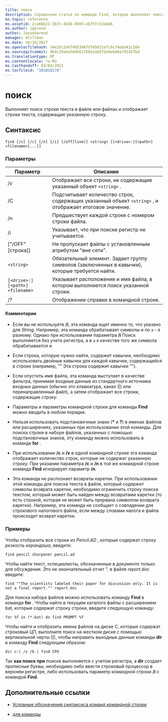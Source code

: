 ```yaml
---
title: поиск
description: Справочная статья по команде Find, которая выполняет поиск строки текста в файлах, отображая указанную текстовую строку в файле.
ms.topic: reference
ms.assetid: 2ca66b22-3b7c-4166-8503-eb75fc53ab46
ms.author: jgerend
author: JasonGerend
manager: mtillman
ms.date: 10/16/2017
ms.openlocfilehash: 34e2dc2e674853487d765021efc0cf4eba41c160
ms.sourcegitcommit: db4c35ebe56d561768d2a657da9e6d6a791457bd
ms.translationtype: MT
ms.contentlocale: ru-RU
ms.lasthandoff: 03/04/2021
ms.locfileid: "101818178"
---
```

# <a name="find"></a>поиск

Выполняет поиск строки текста в файле или файлах и отображает строки текста, содержащие указанную строку.

## <a name="syntax"></a>Синтаксис

```
find [/v] [/c] [/n] [/i] [/off[line]] <string> [[<drive>:][<path>]<filename>[...]]
```

### <a name="parameters"></a>Параметры

| Параметр | Описание |
| --------- | ----------- |
| /v | Отображает все строки, не содержащие указанный объект `<string>` . |
| /C | Подсчитывает количество строк, содержащих указанный объект `<string>` , и отображает итоговое значение. |
| /n | Предшествует каждой строке с номером строки файла. |
| /i | Указывает, что при поиске регистр не учитывается. |
| ["/OFF" [строка]] | Не пропускает файлы с установленным атрибутом "вне сети". |
| `<string>` | Обязательный элемент. Задает группу символов (заключенных в кавычки), которые требуется найти. |
| `[<drive>:][<path>]<filename>` | Указывает расположение и имя файла, в котором выполняется поиск указанной строки. |
| /? | Отображение справки в командной строке. |

#### <a name="remarks"></a>Комментарии

- Если вы не используете **/i**, эта команда ищет именно то, что указано для *String*. Например, эта команда обрабатывает символы и по `a` - `A` разному. Однако при использовании параметра **/i** Поиск выполняется без учета регистра, а в `a` `A` качестве того же символа обрабатывается и.

- Если строка, которую нужно найти, содержит кавычки, необходимо использовать двойные кавычки для каждой кавычки, содержащейся в строке (например, "" Эта строка содержит кавычки "").

- Если опустить имя файла, эта команда выступает в качестве фильтра, принимая входные данные из стандартного источника входных данных (обычно это клавиатура, канал (|) или перенаправленный файл), а затем отображает все строки, содержащие *строку*.

- Параметры и параметры командной строки для команды **Find** можно вводить в любом порядке.

- Нельзя использовать подстановочные знаки (**&#42;** и **?**) в именах файлов или расширениях, указанных при использовании этой команды. Для поиска строки в наборе файлов, указанных с помощью подстановочных знаков, эту команду можно использовать в команде **for** .

- При использовании **/c** и **/v** в одной командной строке эта команда отображает количество строк, которые не содержат указанную строку. При указании параметра **/c** и **/n** в той же командной строке команда **Find** игнорирует параметр **/n**.

- Эта команда не распознает возвраты каретки. При использовании этой команды для поиска текста в файле, который содержит символы возврата каретки, необходимо ограничить строку поиска текстом, который может быть найден между возвратами каретки (то есть строкой, которая не может быть прервана символом возврата каретки). Например, эта команда не сообщает о совпадении для строкового налогового файла, если между словами налога и файла происходит возврат каретки.

### <a name="examples"></a>Примеры

Чтобы отобразить все строки из *Pencil.AD* , которые содержат строку *резкость карандаша*, введите:

```
find pencil sharpener pencil.ad
```

Чтобы найти текст, «специалисты, обозначенные в документе только для обсуждения. Это не окончательный отчет ". в файле *report.doc* введите:

```
find ""The scientists labeled their paper for discussion only. It is not a final report."" report.doc
```

Для поиска набора файлов можно использовать команду **Find** в команде **for** . Чтобы найти в текущем каталоге файлы с расширением bat, которые содержат строку строки, введите следующую команду:

```
for %f in (*.bat) do find PROMPT %f
```

Чтобы найти и отобразить имена файлов на диске C, которые содержат строковый ЦП, выполните поиск на жестком диске с помощью вертикальной черты (|), чтобы направить выходные данные команды **dir** в команду **Find** следующим образом:

```
dir c:\ /s /b | find CPU
```

Так **как поиск при** поиске выполняется с учетом регистра, а **dir** создает прописные буквы, необходимо либо ввести строковый процессор в верхнем регистре, либо использовать параметр командной строки **/i** с командой **Find**.

## <a name="additional-references"></a>Дополнительные ссылки

- [Условные обозначения синтаксиса команд командной строки](command-line-syntax-key.md)

- [для команды](for.md)